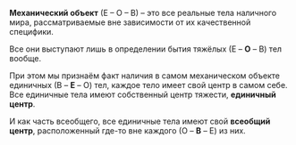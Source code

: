 **Механический объект** (Е – О – В) – это все реальные тела наличного мира, рассматриваемые вне зависимости от их качественной специфики.

Все они выступают лишь в определении бытия тяжёлых (Е – **О** – В)  тел вообще.

При этом мы признаём факт наличия в самом механическом объекте единичных (В – **Е** – О) тел, каждое тело имеет свой центр в самом себе. Все единичные тела имеют собственный центр тяжести, **единичный центр**.

И как часть всеобщего, все единичные тела имеют свой **всеобщий центр**, расположенный где-то вне каждого (О – **В** – Е)  из них.